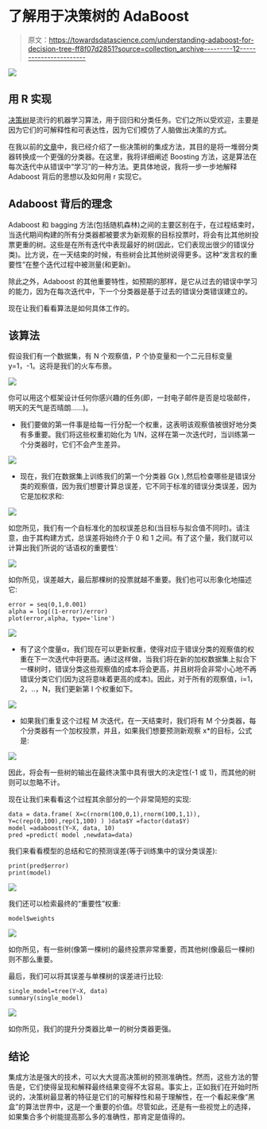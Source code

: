 # 了解用于决策树的 AdaBoost

> 原文：<https://towardsdatascience.com/understanding-adaboost-for-decision-tree-ff8f07d2851?source=collection_archive---------12----------------------->

![](img/5e0fb36b1712cd66a1f7124a218ca765.png)

## 用 R 实现

[决策树](https://medium.com/analytics-vidhya/visualizing-decision-tree-with-r-774f58ac23c)是流行的机器学习算法，用于回归和分类任务。它们之所以受欢迎，主要是因为它们的可解释性和可表达性，因为它们模仿了人脑做出决策的方式。

在我以前的[文章](https://medium.com/analytics-vidhya/ensemble-methods-for-decision-trees-f4a658af754d)中，我已经介绍了一些决策树的集成方法，其目的是将一堆弱分类器转换成一个更强的分类器。在这里，我将详细阐述 Boosting 方法，这是算法在每次迭代中从错误中“学习”的一种方法。更具体地说，我将一步一步地解释 Adaboost 背后的思想以及如何用 r 实现它。

## Adaboost 背后的理念

Adaboost 和 bagging 方法(包括随机森林)之间的主要区别在于，在过程结束时，当迭代期间构建的所有分类器都被要求为新观察的目标投票时，将会有比其他树投票更重的树。这些是在所有迭代中表现最好的树(因此，它们表现出很少的错误分类)。比方说，在一天结束的时候，有些树会比其他树说得更多。这种“发言权的重要性”在整个迭代过程中被测量(和更新)。

除此之外，Adaboost 的其他重要特性，如预期的那样，是它从过去的错误中学习的能力，因为在每次迭代中，下一个分类器是基于过去的错误分类错误建立的。

现在让我们看看算法是如何具体工作的。

## 该算法

假设我们有一个数据集，有 N 个观察值，P 个协变量和一个二元目标变量 y=1，-1。这将是我们的火车布景。

![](img/477e7bd84cd87b4059e56ad3927874cd.png)

你可以用这个框架设计任何你感兴趣的任务(即，一封电子邮件是否是垃圾邮件，明天的天气是否晴朗……)。

*   我们要做的第一件事是给每一行分配一个权重，这表明该观察值被很好地分类有多重要。我们将这些权重初始化为 1/N，这样在第一次迭代时，当训练第一个分类器时，它们不会产生差异。

![](img/f9668bf61061a34452a82fa45be8c2e2.png)

*   现在，我们在数据集上训练我们的第一个分类器 G(x ),然后检查哪些是错误分类的观察值，因为我们想要计算总误差，它不同于标准的错误分类误差，因为它是加权求和:

![](img/1a9fe55bdbae95e1fa7b06be5f440d53.png)

如您所见，我们有一个自标准化的加权误差总和(当目标与拟合值不同时)。请注意，由于其构建方式，总误差将始终介于 0 和 1 之间。有了这个量，我们就可以计算出我们所说的‘话语权的重要性’:

![](img/88435e776d3b430760d9ba74315fba23.png)

如你所见，误差越大，最后那棵树的投票就越不重要。我们也可以形象化地描述它:

```
error = seq(0,1,0.001)
alpha = log((1-error)/error)
plot(error,alpha, type='line')
```

![](img/877ce9bda49f6ab0b89cc768eacf104f.png)

*   有了这个度量α，我们现在可以更新权重，使得对应于错误分类的观察值的权重在下一次迭代中将更高。通过这样做，当我们将在新的加权数据集上拟合下一棵树时，错误分类这些观察值的成本将会更高，并且树将会非常小心地不再错误分类它们(因为这将意味着更高的成本)。因此，对于所有的观察值，i=1，2，..，N，我们更新第 I 个权重如下。

![](img/96356ccdd17b1e7348f8eb3c88d4986d.png)

*   如果我们重复这个过程 M 次迭代，在一天结束时，我们将有 M 个分类器，每个分类器有一个加权投票，并且，如果我们想要预测新观察 x*的目标，公式是:

![](img/d960719b206143cf97e0702582f614e9.png)

因此，将会有一些树的输出在最终决策中具有很大的决定性(-1 或 1)，而其他的树则可以忽略不计。

现在让我们来看看这个过程其余部分的一个非常简短的实现:

```
data = data.frame( X=c(rnorm(100,0,1),rnorm(100,1,1)), Y=c(rep(0,100),rep(1,100) ) )data$Y =factor(data$Y)
model =adaboost(Y~X, data, 10)
pred =predict( model ,newdata=data)
```

我们来看看模型的总结和它的预测误差(等于训练集中的误分类误差):

```
print(pred$error)
print(model)
```

![](img/42a377e5dda9845a559d3e51682dcbb9.png)

我们还可以检索最终的“重要性”权重:

```
model$weights
```

![](img/592df23f27157270cabbaa2eaf88912f.png)

如你所见，有一些树(像第一棵树)的最终投票非常重要，而其他树(像最后一棵树)则不那么重要。

最后，我们可以将其误差与单棵树的误差进行比较:

```
single_model=tree(Y∼X, data)
summary(single_model)
```

![](img/e025d1b2db183aed433341762f5bd64d.png)

如你所见，我们的提升分类器比单一的树分类器更强。

## 结论

集成方法是强大的技术，可以大大提高决策树的预测准确性。然而，这些方法的警告是，它们使得呈现和解释最终结果变得不太容易。事实上，正如我们在开始时所说的，决策树最显著的特征是它们的可解释性和易于理解性，在一个看起来像“黑盒”的算法世界中，这是一个重要的价值。尽管如此，还是有一些视觉上的选择，如果集合多个树能提高那么多的准确性，那肯定是值得的。